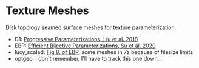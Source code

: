 # Texture Meshes

Disk topology seamed surface meshes for texture parameterization.

- D1: [Progressive Parameterizations, Liu et al. 2018](https://doi.org/10.1145/3197517.3201331)
- EBP: [Efficient Bijective Parameterizations, Su et al. 2020](https://doi.org/10.1145/3386569.3392435)
- lucy_scaled: [Fig 8. of EBP](https://doi.org/10.1145/3386569.3392435), some meshes in 7z because of filesize limits
- optgeo: I don't remember, I'll have to track this one down...
